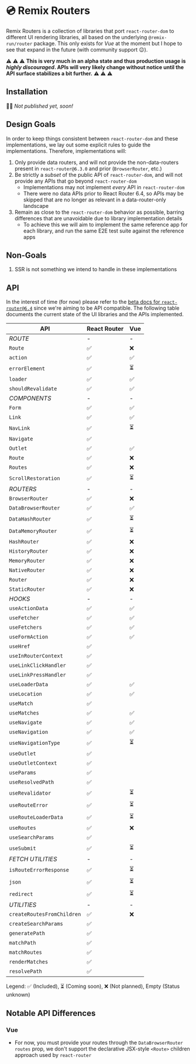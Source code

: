 # 💿 Remix Routers

Remix Routers is a collection of libraries that port `react-router-dom` to different UI rendering libraries, all based on the underlying `@remix-run/router` package. This only exists for _Vue_ at the moment but I hope to see that expand in the future (with community support 😉).

⚠️ ⚠️ ⚠️
**This is very much in an alpha state and thus production usage is _highly discouraged_. APIs will very likely change without notice until the API surface stabilizes a bit further.**
⚠️ ⚠️ ⚠️

## Installation

👷‍♂️ _Not published yet, soon!_

## Design Goals

In order to keep things consistent between `react-router-dom` and these implementations, we lay out some explicit rules to guide the implementations. Therefore, implementations will:

1. Only provide data routers, and will not provide the non-data-routers present in `react-router@6.3.0` and prior (`BrowserRouter`, etc.)
2. Be strictly a _subset_ of the public API of `react-router-dom`, and will not provide any APIs that go beyond `react-router-dom`
   - Implementations may not implement _every_ API in `react-router-dom`
   - There were no data APIs prior to React Router 6.4, so APIs may be skipped that are no longer as relevant in a data-router-only landscape
3. Remain as close to the `react-router-dom` behavior as possible, barring differences that are unavoidable due to library implementation details
   - To achieve this we will aim to implement the same reference app for each library, and run the same E2E test suite against the reference apps

## Non-Goals

1. SSR is not something we intend to handle in these implementations

## API

In the interest of time (for now) please refer to the [beta docs for `react-router@6.4`](https://beta.reactrouter.com/en/v6.4.0-pre.2) since we're aiming to be API compatible. The following table documents the current state of the UI libraries and the APIs implemented.

| API                        | React Router | Vue |
| -------------------------- | ------------ | --- |
| _ROUTE_                    | -            | -   |
| `Route`                    | ✅           | ❌  |
| `action`                   | ✅           | ✅  |
| `errorElement`             | ✅           | ⏳  |
| `loader`                   | ✅           | ✅  |
| `shouldRevalidate`         | ✅           | ✅  |
| _COMPONENTS_               | -            | -   |
| `Form`                     | ✅           | ✅  |
| `Link`                     | ✅           | ✅  |
| `NavLink`                  | ✅           | ⏳  |
| `Navigate`                 | ✅           |     |
| `Outlet`                   | ✅           | ✅  |
| `Route`                    | ✅           | ❌  |
| `Routes`                   | ✅           | ❌  |
| `ScrollRestoration`        | ✅           | ⏳  |
| _ROUTERS_                  | -            | -   |
| `BrowserRouter`            | ✅           | ❌  |
| `DataBrowserRouter`        | ✅           | ✅  |
| `DataHashRouter`           | ✅           | ⏳  |
| `DataMemoryRouter`         | ✅           | ⏳  |
| `HashRouter`               | ✅           | ❌  |
| `HistoryRouter`            | ✅           | ❌  |
| `MemoryRouter`             | ✅           | ❌  |
| `NativeRouter`             | ✅           | ❌  |
| `Router`                   | ✅           | ❌  |
| `StaticRouter`             | ✅           | ❌  |
| _HOOKS_                    | -            | -   |
| `useActionData`            | ✅           | ✅  |
| `useFetcher`               | ✅           | ✅  |
| `useFetchers`              | ✅           | ✅  |
| `useFormAction`            | ✅           | ✅  |
| `useHref`                  | ✅           |     |
| `useInRouterContext`       | ✅           |     |
| `useLinkClickHandler`      | ✅           |     |
| `useLinkPressHandler`      | ✅           |     |
| `useLoaderData`            | ✅           | ✅  |
| `useLocation`              | ✅           | ✅  |
| `useMatch`                 | ✅           |     |
| `useMatches`               | ✅           | ✅  |
| `useNavigate`              | ✅           | ✅  |
| `useNavigation`            | ✅           | ✅  |
| `useNavigationType`        | ✅           | ⏳  |
| `useOutlet`                | ✅           |     |
| `useOutletContext`         | ✅           |     |
| `useParams`                | ✅           |     |
| `useResolvedPath`          | ✅           |     |
| `useRevalidator`           | ✅           | ⏳  |
| `useRouteError`            | ✅           | ⏳  |
| `useRouteLoaderData`       | ✅           | ⏳  |
| `useRoutes`                | ✅           | ❌  |
| `useSearchParams`          | ✅           |     |
| `useSubmit`                | ✅           | ⏳  |
| _FETCH UTILITIES_          | -            | -   |
| `isRouteErrorResponse`     | ✅           | ⏳  |
| `json`                     | ✅           | ⏳  |
| `redirect`                 | ✅           | ⏳  |
| _UTILITIES_                | -            | -   |
| `createRoutesFromChildren` | ✅           | ❌  |
| `createSearchParams`       | ✅           |     |
| `generatePath`             | ✅           |     |
| `matchPath`                | ✅           |     |
| `matchRoutes`              | ✅           |     |
| `renderMatches`            | ✅           |     |
| `resolvePath`              | ✅           |     |

Legend: ✅ (Included), ⏳ (Coming soon), ❌ (Not planned), Empty (Status unknown)

## Notable API Differences

### Vue

- For now, you must provide your routes through the `DataBrowserRouter` `routes` prop, we don't support the declarative JSX-style `<Route>` children approach used by `react-router`
